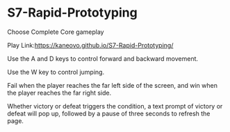 # S7-Rapid-Prototyping

Choose Complete Core gameplay

Play Link:https://kaneovo.github.io/S7-Rapid-Prototyping/

Use the A and D keys to control forward and backward movement.

Use the W key to control jumping.

Fail when the player reaches the far left side of the screen, and win when the player reaches the far right side.

Whether victory or defeat triggers the condition, a text prompt of victory or defeat will pop up, followed by a pause of three seconds to refresh the page.
